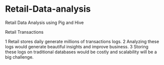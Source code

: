 # Retail-Data-analysis
Retail Data Analysis using Pig and Hive

Retail Transactions

1 Retail stores daily generate millions of transactions logs.
2 Analyzing these logs would generate beautiful insights and improve business.
3 Storing these logs on traditional databases would be costly and scalability will be a big challenge.
